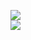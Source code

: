 [![](https://img.shields.io/badge/Made%20With-Github%20Spray-lightgrey.svg?style=for-the-badge&logo=github)](https://github.com/Annihil/github-spray#1185)  
[![](https://i.imgur.com/2DrTn0Z.gif)](https://github.com/Annihil/github-spray)